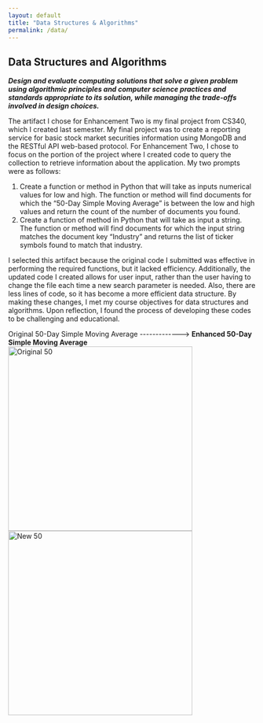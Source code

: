 ```yaml
---
layout: default
title: "Data Structures & Algorithms"
permalink: /data/
---
```


## Data Structures and Algorithms
**_Design and evaluate computing solutions that solve a given problem using algorithmic principles and computer science practices and standards appropriate to its solution, while managing the trade-offs involved in design choices._**

   The artifact I chose for Enhancement Two is my final project from CS340, which I created last semester. My final project was to create a reporting service for basic stock market securities information using MongoDB and the RESTful API web-based protocol. For Enhancement Two, I chose to focus on the portion of the project where I created code to query the collection to retrieve information about the application. My two prompts were as follows: 
   
1.	Create a function or method in Python that will take as inputs numerical values for low and high. The function or method will find documents for which the “50-Day Simple Moving Average” is between the low and high values and return the count of the number of documents you found. 
2.	Create a function of method in Python that will take as input a string. The function or method will find documents for which the input string matches the document key “Industry” and returns the list of ticker symbols found to match that industry. 

I selected this artifact because the original code I submitted was effective in performing the required functions, but it lacked efficiency. Additionally, the updated code I created allows for user input, rather than the user having to change the file each time a new search parameter is needed. Also, there are less lines of code, so it has become a more efficient data structure. By making these changes, I met my course objectives for data structures and algorithms. Upon reflection, I found the process of developing these codes to be challenging and educational.

Original 50-Day Simple Moving Average -------------> **Enhanced 50-Day Simple Moving Average**
<img width="375" alt="Original 50" src="https://user-images.githubusercontent.com/73710194/102022905-75067400-3d4f-11eb-96e1-09540ae235bc.png">    <img width="375" alt="New 50" src="https://user-images.githubusercontent.com/73710194/102022899-6d46cf80-3d4f-11eb-9f00-7f01887b9d93.png">
